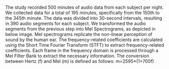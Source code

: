 The study recorded 500 minutes of audio data from each subject per night. We collected data for a total of 195 minutes, specifically from the 150th to the 345th minute. The data was divided into 30-second intervals, resulting in 390 audio segments for each subject.
We transformed the audio segments from the previous step into Mel Spectrograms, as depicted in below image. Mel spectrograms replicate the non-linear perception of sound by the human ear. The frequency-related coefficients are calculated using the Short Time Fourier Transform (STFT) to extract frequency-related coefficients. Each frame in the frequency domain is processed through a Mel Filter Bank to extract the necessary information. The conversion between Hertz (f) and Mel (m) is defined as follows:  m=2595*(1+700f)

